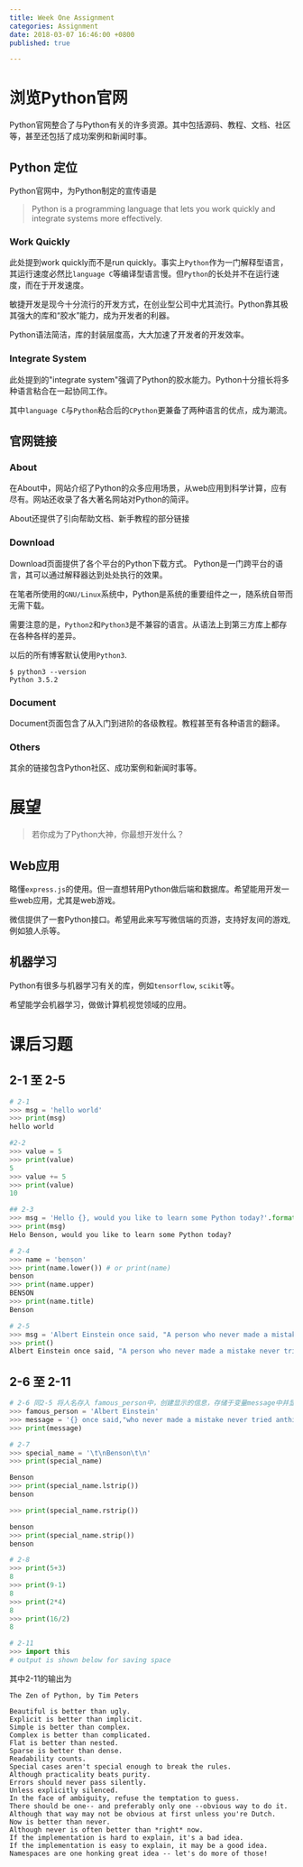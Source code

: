 ```yaml
---
title: Week One Assignment
categories: Assignment
date: 2018-03-07 16:46:00 +0800
published: true

---
```

# 浏览Python官网
Python官网整合了与Python有关的许多资源。其中包括源码、教程、文档、社区等，甚至还包括了成功案例和新闻时事。

## Python 定位
Python官网中，为Python制定的宣传语是
> Python is a programming language that lets you work quickly and integrate systems more effectively.

### Work Quickly
此处提到work quickly而不是run quickly。事实上`Python`作为一门解释型语言，其运行速度必然比`language C`等编译型语言慢。但`Python`的长处并不在运行速度，而在于开发速度。

敏捷开发是现今十分流行的开发方式，在创业型公司中尤其流行。Python靠其极其强大的库和“胶水”能力，成为开发者的利器。

Python语法简洁，库的封装层度高，大大加速了开发者的开发效率。
### Integrate System
此处提到的"integrate system"强调了Python的胶水能力。Python十分擅长将多种语言粘合在一起协同工作。

其中`language C`与`Python`粘合后的`CPython`更兼备了两种语言的优点，成为潮流。
## 官网链接
### About
在About中，网站介绍了Python的众多应用场景，从web应用到科学计算，应有尽有。网站还收录了各大著名网站对Python的简评。

About还提供了引向帮助文档、新手教程的部分链接
### Download
Download页面提供了各个平台的Python下载方式。
Python是一门跨平台的语言，其可以通过解释器达到处处执行的效果。

在笔者所使用的`GNU/Linux`系统中，Python是系统的重要组件之一，随系统自带而无需下载。

需要注意的是，`Python2`和`Python3`是不兼容的语言。从语法上到第三方库上都存在各种各样的差异。

以后的所有博客默认使用`Python3`.
``` shell
$ python3 --version
Python 3.5.2
```
### Document
Document页面包含了从入门到进阶的各级教程。教程甚至有各种语言的翻译。
### Others
其余的链接包含Python社区、成功案例和新闻时事等。

# 展望

> 若你成为了Python大神，你最想开发什么？

## Web应用
略懂`express.js`的使用。但一直想转用Python做后端和数据库。希望能用开发一些web应用，尤其是web游戏。

微信提供了一套Python接口。希望用此来写写微信端的页游，支持好友间的游戏,例如狼人杀等。

## 机器学习
Python有很多与机器学习有关的库，例如`tensorflow`, `scikit`等。

希望能学会机器学习，做做计算机视觉领域的应用。

# 课后习题
## 2-1 至 2-5
``` python
# 2-1
>>> msg = 'hello world'
>>> print(msg)
hello world

#2-2
>>> value = 5
>>> print(value)
5
>>> value += 5
>>> print(value)
10

## 2-3
>>> msg = 'Hello {}, would you like to learn some Python today?'.format('Benson')
>>> print(msg)
Helo Benson, would you like to learn some Python today?

# 2-4
>>> name = 'benson'
>>> print(name.lower()) # or print(name)
benson
>>> print(name.upper)
BENSON
>>> print(name.title)
Benson

# 2-5
>>> msg = 'Albert Einstein once said, "A person who never made a mistake never tried anthing new"'
>>> print()
Albert Einstein once said, "A person who never made a mistake never tried anthing new"


```

## 2-6 至 2-11
```python
# 2-6 同2-5 将人名存入 famous_person中，创建显示的信息，存储于变量message中并显示
>>> famous_person = 'Albert Einstein'
>>> message = '{} once said,"who never made a mistake never tried anthing new"'.format(famous_person)
>>> print(message)

# 2-7
>>> special_name = '\t\nBenson\t\n'
>>> print(special_name)

Benson
>>> print(special_name.lstrip())
benson

>>> print(special_name.rstrip()) 

benson
>>> print(special_name.strip())
benson

# 2-8
>>> print(5+3)
8
>>> print(9-1)
8
>>> print(2*4)
8
>>> print(16/2)
8

# 2-11
>>> import this
# output is shown below for saving space
```
其中2-11的输出为
```
The Zen of Python, by Tim Peters

Beautiful is better than ugly.
Explicit is better than implicit.
Simple is better than complex.
Complex is better than complicated.
Flat is better than nested.
Sparse is better than dense.
Readability counts.
Special cases aren't special enough to break the rules.
Although practicality beats purity.
Errors should never pass silently.
Unless explicitly silenced.
In the face of ambiguity, refuse the temptation to guess.
There should be one-- and preferably only one --obvious way to do it.
Although that way may not be obvious at first unless you're Dutch.
Now is better than never.
Although never is often better than *right* now.
If the implementation is hard to explain, it's a bad idea.
If the implementation is easy to explain, it may be a good idea.
Namespaces are one honking great idea -- let's do more of those!
```
